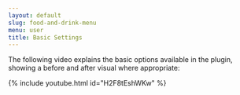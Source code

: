 ```yaml
---
layout: default
slug: food-and-drink-menu
menu: user
title: Basic Settings
---
```

<!-- The following options are available by going to **Settings > Basic** -->

The following video explains the basic options available in the plugin, showing a before and after visual where appropriate:

{% include youtube.html id="H2F8tEshWKw" %}